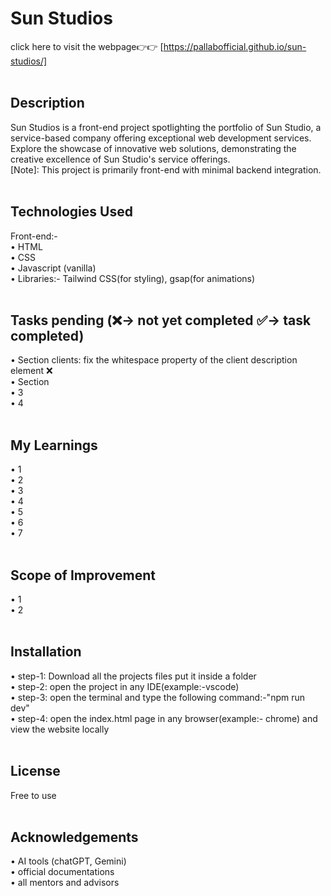 # Sun Studios

click here to visit the webpage👉👉 [https://pallabofficial.github.io/sun-studios/]<br><br>  


## Description
Sun Studios is a front-end project spotlighting the portfolio of Sun Studio, a service-based company offering exceptional web development services. Explore the showcase of innovative web solutions, demonstrating the creative excellence of Sun Studio's service offerings.<br> [Note]: This project is primarily front-end with minimal backend integration.<br><br>  


## Technologies Used
Front-end:-<br>
• HTML<br>
• CSS<br>
• Javascript (vanilla)<br>
• Libraries:- Tailwind CSS(for styling), gsap(for animations)<br><br>  


## Tasks pending (❌-> not yet completed  ✅-> task completed)
•	Section clients: fix the whitespace property of the client description element ❌<br>
•	Section <br>
•	3<br>
•	4<br><br>


## My Learnings
•	1<br>
•	2<br>
•	3<br>
•	4<br>
•	5<br>
•	6<br>
•	7<br><br>


## Scope of Improvement
•	1<br>
•	2<br><br>


## Installation
•	step-1: Download all the projects files put it inside a folder<br>
•	step-2: open the project in any IDE(example:-vscode)<br>
•	step-3: open the terminal and type the following command:-"npm run dev"<br>
•	step-4: open the index.html page in any browser(example:- chrome) and view the website locally<br><br>


## License
Free to use<br><br>


## Acknowledgements
•	AI tools (chatGPT, Gemini)<br>
•	official documentations<br>
•	all mentors and advisors<br><br>